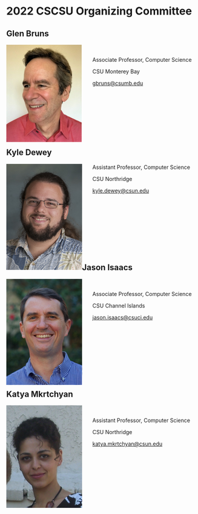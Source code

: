 # 2022 CSCSU Organizing Committee

## Glen Bruns

&nbsp;&nbsp;&nbsp;&nbsp;&nbsp;&nbsp; <img align="left" src="glenn.png" width="200"/> 

&nbsp;&nbsp;&nbsp;&nbsp;&nbsp;&nbsp; Associate Professor, Computer Science

&nbsp;&nbsp;&nbsp;&nbsp;&nbsp;&nbsp; CSU Monterey Bay

&nbsp;&nbsp;&nbsp;&nbsp;&nbsp;&nbsp; [gbruns@csumb.edu](gbruns@csumb.edu)

<br>
<br>
<br>
<br>
<br>
<br>
<br>

## Kyle Dewey
<img align="left" src="kd.jpg" width="200"/>
&nbsp;&nbsp;&nbsp;&nbsp;&nbsp;&nbsp; Assistant Professor, Computer Science

&nbsp;&nbsp;&nbsp;&nbsp;&nbsp;&nbsp; CSU Northridge

&nbsp;&nbsp;&nbsp;&nbsp;&nbsp;&nbsp; [kyle.dewey@csun.edu](kyle.dewey@csun.edu) 
<br>
<br>
<br>
<br>
<br>
<br>
<br>
<br>
<br>
<br>
## Jason Isaacs

&nbsp;&nbsp;&nbsp;&nbsp;&nbsp;&nbsp; <img align="left" src="jason.jpg" width="200"/>

&nbsp;&nbsp;&nbsp;&nbsp;&nbsp;&nbsp; Associate Professor, Computer Science

&nbsp;&nbsp;&nbsp;&nbsp;&nbsp;&nbsp; CSU Channel Islands

&nbsp;&nbsp;&nbsp;&nbsp;&nbsp;&nbsp; [jason.isaacs@csuci.edu](jason.isaacs@csuci.edu)
<br>
<br>
<br>
<br>
<br>
<br>
<br>
<br>
<br>
<br>

## Katya Mkrtchyan

&nbsp;&nbsp;&nbsp;&nbsp;&nbsp;&nbsp; <img align="left" src="km.png" width="200"/>

&nbsp;&nbsp;&nbsp;&nbsp;&nbsp;&nbsp; Assistant Professor, Computer Science

&nbsp;&nbsp;&nbsp;&nbsp;&nbsp;&nbsp; CSU Northridge

&nbsp;&nbsp;&nbsp;&nbsp;&nbsp;&nbsp; [katya.mkrtchyan@csun.edu](katya.mkrtchyan@csun.edu)